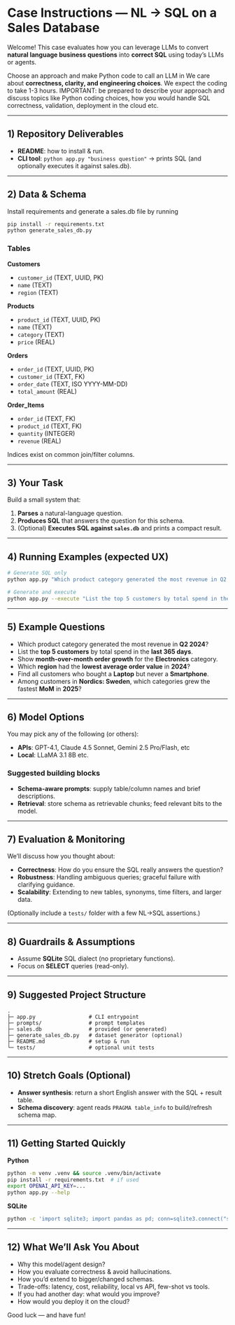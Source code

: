 # Case Instructions — NL → SQL on a Sales Database

Welcome! This case evaluates how you can leverage LLMs to convert **natural language business questions** into **correct SQL** using today’s LLMs or agents.

Choose an approach and make Python code to call an LLM in 
We care about **correctness, clarity, and engineering choices**. We expect the coding to take 1-3 hours. IMPORTANT: be prepared to describe your approach and discuss topics like Python coding choices, how you would handle SQL correctness, validation, deployment in the cloud etc.

---

## 1) Repository Deliverables

- **README**: how to install & run.
- **CLI tool**: `python app.py "business question"` → prints SQL (and optionally executes it against sales.db).

---

## 2) Data & Schema

Install requirements and generate a sales.db file by running

```bash
pip install -r requirements.txt
python generate_sales_db.py
```

### Tables

**Customers**
- `customer_id` (TEXT, UUID, PK)  
- `name` (TEXT)  
- `region` (TEXT)

**Products**
- `product_id` (TEXT, UUID, PK)  
- `name` (TEXT)  
- `category` (TEXT)  
- `price` (REAL)

**Orders**
- `order_id` (TEXT, UUID, PK)  
- `customer_id` (TEXT, FK)  
- `order_date` (TEXT, ISO YYYY-MM-DD)  
- `total_amount` (REAL)

**Order_Items**
- `order_id` (TEXT, FK)  
- `product_id` (TEXT, FK)  
- `quantity` (INTEGER)  
- `revenue` (REAL)

Indices exist on common join/filter columns.

---

## 3) Your Task

Build a small system that:
1. **Parses** a natural-language question.
2. **Produces SQL** that answers the question for this schema.
3. (Optional) **Executes SQL against `sales.db`** and prints a compact result.

---

## 4) Running Examples (expected UX)

```bash
# Generate SQL only
python app.py "Which product category generated the most revenue in Q2 2024?"

# Generate and execute
python app.py --execute "List the top 5 customers by total spend in the last year"
```

---

## 5) Example Questions

- Which product category generated the most revenue in **Q2 2024**?  
- List the **top 5 customers** by total spend in the **last 365 days**.  
- Show **month-over-month order growth** for the **Electronics** category.  
- Which **region** had the **lowest average order value** in **2024**?  
- Find all customers who bought a **Laptop** but never a **Smartphone**.  
- Among customers in **Nordics: Sweden**, which categories grew the fastest **MoM** in **2025**?

---

## 6) Model Options

You may pick any of the following (or others):
- **APIs**: GPT-4.1, Claude 4.5 Sonnet, Gemini 2.5 Pro/Flash, etc
- **Local**: LLaMA 3.1 8B etc.

### Suggested building blocks
- **Schema-aware prompts**: supply table/column names and brief descriptions.
- **Retrieval**: store schema as retrievable chunks; feed relevant bits to the model.

---

## 7) Evaluation & Monitoring

We’ll discuss how you thought about:
- **Correctness**: How do you ensure the SQL really answers the question?
- **Robustness**: Handling ambiguous queries; graceful failure with clarifying guidance.
- **Scalability**: Extending to new tables, synonyms, time filters, and larger data.

(Optionally include a `tests/` folder with a few NL→SQL assertions.)

---

## 8) Guardrails & Assumptions

- Assume **SQLite** SQL dialect (no proprietary functions).  
- Focus on **SELECT** queries (read-only).  


---

## 9) Suggested Project Structure

```
.
├─ app.py                 # CLI entrypoint
├─ prompts/               # prompt templates
├─ sales.db               # provided (or generated)
├─ generate_sales_db.py   # dataset generator (optional)
├─ README.md              # setup & run
└─ tests/                 # optional unit tests
```

---

## 10) Stretch Goals (Optional)

- **Answer synthesis**: return a short English answer with the SQL + result table.  
- **Schema discovery**: agent reads `PRAGMA table_info` to build/refresh schema map.  

---

## 11) Getting Started Quickly

**Python**
```bash
python -m venv .venv && source .venv/bin/activate
pip install -r requirements.txt  # if used
export OPENAI_API_KEY=...
python app.py --help
```

**SQLite**
```bash
python -c 'import sqlite3; import pandas as pd; conn=sqlite3.connect("sales.db"); import pandas as pd; print(pd.read_sql_query("SELECT COUNT(*) AS n FROM Orders", conn))'
```

---

## 12) What We’ll Ask You About

- Why this model/agent design?  
- How you evaluate correctness & avoid hallucinations.  
- How you’d extend to bigger/changed schemas.  
- Trade-offs: latency, cost, reliability, local vs API, few-shot vs tools.  
- If you had another day: what would you improve?
- How would you deploy it on the cloud?

Good luck — and have fun!